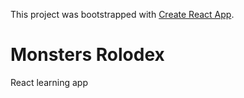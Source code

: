 This project was bootstrapped with [Create React App](https://github.com/facebook/create-react-app).

# Monsters Rolodex

React learning app